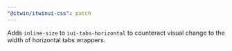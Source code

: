 ```yaml
---
"@itwin/itwinui-css": patch
---
```


Adds `inline-size` to `iui-tabs-horizontal` to counteract visual change to the width of horizontal tabs wrappers.
